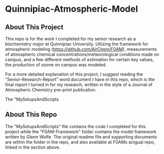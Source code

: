 # Quinnipiac-Atmospheric-Model

## About This Project

This repo is for the work I completed for my senior research as a biochemistry major at Quinnipiac University. Utlizing the framework for atmospheric modeling
(https://github.com/AirChem/F0AM), measurements of atmospheric chemical concentrations/meteorological conditions made on campus, and a few different methods
of estimation for certain key values, the production of ozone on campus was modeled.

For a more detailed explanation of this project, I suggest reading the "Senior-Research-Report" word document I have in this repo, which is the final report
I turned in for my research, written in the style of a Journal of Atmospheric Chemistry pre-print publication.

The "MySetupsAndScripts

## About This Repo

The "MySetupsAndScripts" file contains the code I completed for this project while the "F0AM-Framework" folder contains the model framework written by Glenn Wolfe.
The original readme file and supporting documents are within the folder in the repo, and also available at F0AMs actgual repo, linked in the section above.


